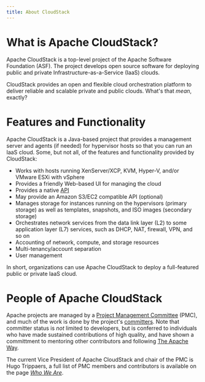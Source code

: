 ```yaml
---
title: About CloudStack
---
```


# What is Apache CloudStack?

Apache CloudStack is a top-level project of the Apache Software Foundation (ASF). The project develops open source software for deploying public and private Infrastructure-as-a-Service (IaaS) clouds.

CloudStack provides an open and flexible cloud orchestration platform to deliver reliable and scalable private and public clouds. What's that *mean*, exactly?

# Features and Functionality

Apache CloudStack is a Java-based project that provides a management server and agents (if needed) for hypervisor hosts so that you can run an IaaS cloud. Some, but not all, of the features and functionality provided by CloudStack:

- Works with hosts running XenServer/XCP, KVM, Hyper-V, and/or VMware ESXi with vSphere
- Provides a friendly Web-based UI for managing the cloud
- Provides a native [API](/docs/api/)
- May provide an Amazon S3/EC2 compatible API (optional)
- Manages storage for instances running on the hypervisors (primary storage) as well as templates, snapshots, and ISO images (secondary storage)
- Orchestrates network services from the data link layer (L2) to some application layer (L7) services, such as DHCP, NAT, firewall, VPN, and so on
- Accounting of network, compute, and storage resources
- Multi-tenancy/account separation
- User management

In short, organizations can use Apache CloudStack to deploy a full-featured public or private IaaS cloud.

# People of Apache CloudStack

Apache projects are managed by a [Project Management Committee](http://www.apache.org/dev/pmc.html#what-is-a-pmc) (PMC), and much of the work is done by the project's [committers](http://www.apache.org/dev/committers.html). Note that committer status is *not* limited to developers, but is conferred to individuals who have made sustained contributions of high quality, and have shown a committment to mentoring other contributors and following [The Apache Way](http://theapacheway.com).

The current Vice President of Apache CloudStack and chair of the PMC is Hugo Trippaers, a full list of PMC members and contributors is available on the page *[Who We Are](/who.html)*.
